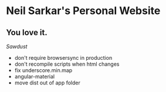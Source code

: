 Neil Sarkar's Personal Website
==

You love it.
--

*Sawdust*

* don't require browsersync in production
* don't recompile scripts when html changes
* fix underscore.min.map
* angular-material
* move dist out of app folder
